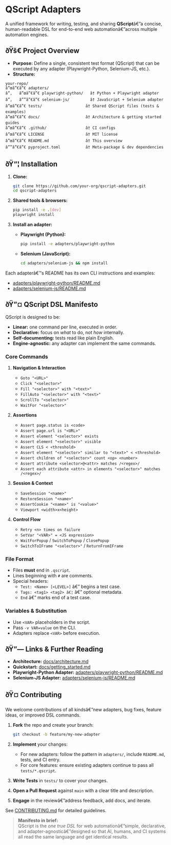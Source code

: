 
# QScript Adapters

A unified framework for writing, testing, and sharing **QScript**â€”a concise, human-readable DSL for end-to-end web automationâ€”across multiple automation engines.

## ðŸš€ Project Overview

-   **Purpose:** Define a single, consistent test format (QScript) that can be executed by any adapter (Playwright-Python, Selenium-JS, etc.).
-   **Structure:**

```
your-repo/
â”œâ”€â”€ adapters/
â”‚   â”œâ”€â”€ playwright-python/   â† Python + Playwright adapter
â”‚   â””â”€â”€ selenium-js/         â† JavaScript + Selenium adapter
â”œâ”€â”€ tests/                   â† Shared QScript files (tests & examples)
â”œâ”€â”€ docs/                    â† Architecture & getting started guides
â”œâ”€â”€ .github/                 â† CI configs
â”œâ”€â”€ LICENSE                  â† MIT license
â”œâ”€â”€ README.md                â† This overview
â””â”€â”€ pyproject.toml           â† Meta-package & dev dependencies

```

## ðŸ“¦ Installation

1.  **Clone:**
    
    ```bash
    git clone https://github.com/your-org/qscript-adapters.git
    cd qscript-adapters
    
    ```
    
2.  **Shared tools & browsers:**
    
    ```bash
    pip install -e .[dev]
    playwright install
    
    ```
    
3.  **Install an adapter:**
    
    -   **Playwright (Python):**
        
        ```bash
        pip install -e adapters/playwright-python
        
        ```
        
    -   **Selenium (JavaScript):**
        
        ```bash
        cd adapters/selenium-js && npm install
        
        ```
        

Each adapterâ€™s README has its own CLI instructions and examples:

-   [adapters/playwright-python/README.md](https://github.com/edouardkombo/QScript/adapters/playwright-python/README.md)
-   [adapters/selenium-js/README.md](https://github.com/edouardkombo/QScript/adapters/selenium-js/README.md)

## ðŸ”¤ QScript DSL Manifesto

QScript is designed to be:

-   **Linear:** one command per line, executed in order.
-   **Declarative:** focus on _what_ to do, not _how_ internally.
-   **Self-documenting:** tests read like plain English.
-   **Engine-agnostic:** any adapter can implement the same commands.

### Core Commands

1.  **Navigation & Interaction**
    
    -   `Goto "<URL>"`
    -   `Click "<selector>"`
    -   `Fill "<selector>" with "<text>"`
    -   `FillAuto "<selector>" with "<text>"`
    -   `ScrollTo "<selector>"`
    -   `WaitFor "<selector>"`
2.  **Assertions**
    
    -   `Assert page.status is <code>`
    -   `Assert page.url is "<URL>"`
    -   `Assert element "<selector>" exists`
    -   `Assert element "<selector>" visible`
    -   `Assert CLS < <threshold>`
    -   `Assert element "<selector>" similar to "<text>" < <threshold>`
    -   `Assert children of "<selector>" count <op> <number>`
    -   `Assert attribute <selector>@<attr> matches /<regex>/`
    -   `Assert each attribute <attr> in elements "<selector>" matches /<regex>/`
3.  **Session & Context**
    
    -   `SaveSession "<name>"`
    -   `RestoreSession "<name>"`
    -   `AssertCookie "<name>" is "<value>"`
    -   `Viewport <width>x<height>`
4.  **Control Flow**
    
    -   `Retry <n> times on failure`
    -   `SetVar "<VAR>" = <JS expression>`
    -   `WaitForPopup` / `SwitchToPopup` / `ClosePopup`
    -   `SwitchToIFrame "<selector>"` / `ReturnFromIFrame`

### File Format

-   Files **must** end in `.qscript`.
-   Lines beginning with `#` are comments.
-   Special headers:
    -   `Test: <Name> [<LEVEL>]` â€” begins a test case.
    -   `Tags: <tag1> <tag2> â€¦` â€” optional metadata.
    -   `End` â€” marks end of a test case.

### Variables & Substitution

-   Use `<VAR>` placeholders in the script.
-   Pass `-v VAR=value` on the CLI.
-   Adapters replace `<VAR>` before execution.

## ðŸ”— Links & Further Reading

-   **Architecture:** [docs/architecture.md](https://github.com/edouardkombo/QScript/docs/architecture.md)
-   **Quickstart:** [docs/getting_started.md](https://github.com/edouardkombo/QScript/docs/getting_started.md)
-   **Playwright-Python Adapter:** [adapters/playwright-python/README.md](https://github.com/edouardkombo/QScript/adapters/playwright-python/README.md)
-   **Selenium-JS Adapter:** [adapters/selenium-js/README.md](https://github.com/edouardkombo/QScript/adapters/selenium-js/README.md)

## ðŸ¤ Contributing

We welcome contributions of all kindsâ€”new adapters, bug fixes, feature ideas, or improved DSL commands.

1.  **Fork** the repo and create your branch:
    
    ```bash
    git checkout -b feature/my-new-adapter
    
    ```
    
2.  **Implement** your changes:
    
    -   For new adapters: follow the pattern in `adapters/`, include `README.md`, tests, and CI entry.
    -   For core features: ensure existing adapters continue to pass all `tests/*.qscript`.
3.  **Write Tests** in `tests/` to cover your changes.
    
4.  **Open a Pull Request** against `main` with a clear title and description.
    
5.  **Engage** in the reviewâ€”address feedback, add docs, and iterate.
    

See [CONTRIBUTING.md](https://github.com/edouardkombo/QScript/.github/CONTRIBUTING.md) for detailed guidelines.

> **Manifesto in brief:**  
> QScript is the _one true DSL_ for web automationâ€”simple, declarative, and adapter-agnosticâ€”designed so that AI, humans, and CI systems all read the same language and get identical results.
